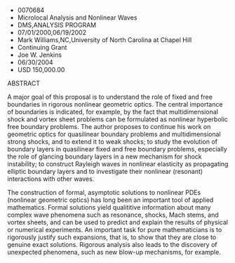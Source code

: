 
* 0070684
* Microlocal Analysis and Nonlinear Waves
* DMS,ANALYSIS PROGRAM
* 07/01/2000,06/19/2002
* Mark Williams,NC,University of North Carolina at Chapel Hill
* Continuing Grant
* Joe W. Jenkins
* 06/30/2004
* USD 150,000.00

ABSTRACT

A major goal of this proposal is to understand the role of fixed and free
boundaries in rigorous nonlinear geometric optics. The central importance of
boundaries is indicated, for example, by the fact that multidimensional shock
and vortex sheet problems can be formulated as nonlinear hyperbolic free
boundary problems. The author proposes to continue his work on geometric optics
for quasilinear boundary problems and multidimensional strong shocks, and to
extend it to weak shocks; to study the evolution of boundary layers in
quasilinear fixed and free boundary problems, especially the role of glancing
boundary layers in a new mechanism for shock instability; to construct Rayleigh
waves in nonlinear elasticity as propagating elliptic boundary layers and to
investigate their nonlinear (resonant) interactions with other waves.

The construction of formal, asymptotic solutions to nonlinear PDEs (nonlinear
geometric optics) has long been an important tool of applied mathematics. Formal
solutions yield qualititive information about many complex wave phenomena such
as resonance, shocks, Mach stems, and vortex sheets, and can be used to predict
and explain the results of physical or numerical experiments. An important task
for pure mathematicians is to rigorously justify such expansions, that is, to
show that they are close to genuine exact solutions. Rigorous analysis also
leads to the discovery of unexpected phenomena, such as new blow-up mechanisms,
for example.


